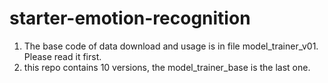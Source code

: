 # starter-emotion-recognition

1. The base code of data download and usage is in file model_trainer_v01. Please read it first.
2. this repo contains 10 versions, the model_trainer_base is the last one.